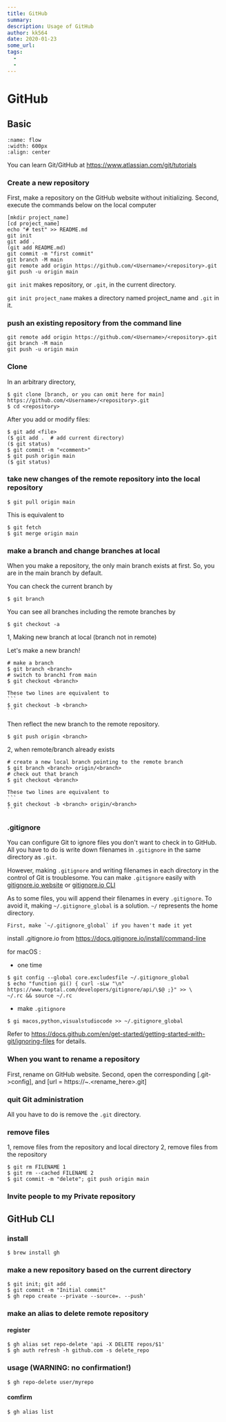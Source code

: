 ```yaml
---
title: GitHub
summary: 
description: Usage of GitHub
author: kk564
date: 2020-01-23
some_url: 
tags:
  - 
  - 
---
```

# GitHub

## Basic

```{image} ./img/GitHub-flow.png
:name: flow
:width: 600px
:align: center
```

You can learn Git/GitHub at https://www.atlassian.com/git/tutorials


<!--
VCS (version control system)
プログラムのソースコードやドキュメントを開発する際に，最新の状態を保存するだけでなく，様々なタイミングの状態を保存しておき，
後から遡って参照したり，元に戻せるようにする仕組みをVCSという．プログラムの開発は，ver1, ver2と一本道で進むとは限りません．
現状を維持して問題点の修正のみを行う安定板と新子機能を積極的に追加する開発版など，複数に枝分かれさせることがあります．
Gitにはブラン位という仕組みがあり，プロジェクトを分岐させてそれぞれの開発を進めたり，また，分岐させたプロジェクトを合流させる機能があります．

local repo and remote repo
　本章ではパッケージ管理ようのリポジトリという言葉が何度も登場しますが，Gitでもソースコードや変更履歴，コメントなどを一括して保管する場所として，リポジトリが使われています．Gitのリポジトリは自分のPC状に作るローカルリポジトリと共有するサーバー状に作るリモートリポジトリの二つがあります．変更履歴などの情報は，それぞれのリポジトリに保存されています．このような管理方法を分散型バージョン管理(distributed version control)と言います．



-->


<!--
解説
保管場所であるリポジトリに対し、ファイルの編集などを行う場所を「ワークツリー」あるいは「ワーキングエリア」などと呼びます。「git clone」や「git pull」で取得した最新版のファイルはワークツリーに配置されます。つまり「作業ディレクトリ」です。

ワークツリー（作業ディレクトリ）で編集した結果をリポジトリに反映する操作を「コミット」と呼びます。「git add」コマンドでコミットしたいファイルを「インデックス」あるいは「ステージングエリア」と呼ばれる領域に追加します。インデックスにはファイルの変更箇所などが記録されます。

インデックスの内容は「git commit」コマンドでローカルリポジトリにコミットされ、「git push」コマンドでローカルリポジトリの内容をリモートリポジトリに反映します。従って、「git add」や「git commit」などを行わなければ、自分の環境で編集した内容がリポジトリに影響を与えることはありません。自由に編集し、テストできます。なお、ワークツリーのファイルを過去の任意のコミット状態に戻すことも可能です。

### git add

```
git add FILENAME
git add .
git add -A
```

```
```
-->

### Create a new repository
First, make a repository on the GitHub website without initializing.
Second, execute the commands below on the local computer

```
[mkdir project_name]
[cd project_name]
echo "# test" >> README.md
git init
git add .
(git add README.md)
git commit -m "first commit"
git branch -M main
git remote add origin https://github.com/<Username>/<repository>.git
git push -u origin main
```

`git init` makes repository, or `.git`, in the current directory.

`git init project_name` makes a directory named project_name and `.git` in it. 

### push an existing repository from the command line
```
git remote add origin https://github.com/<Username>/<repository>.git
git branch -M main
git push -u origin main
```

### Clone
In an arbitrary directory,
```
$ git clone [branch, or you can omit here for main] https://github.com/<Username>/<repository>.git
$ cd <repository>
```

After you add or modify files:
```
$ git add <file>
($ git add .  # add current directory)
($ git status)
$ git commit -m "<comment>"
$ git push origin main
($ git status)
```

<!--
### Defference between fork and clone
#### clone
リモートリポジトリをローカルリポジトリに複製すること
#### fork
他人のリポジトリを自分のアカウントのリモートリポジトリにコピーすること
* オリジナルのリポジトリへの貢献が前提
* forkした場合そのリポジトリを所有する開発者に通知される

1. リポジトリAをfork2. forkしたリポジトリBをローカルにclone3. cloneしたリポジトリCで開発し、リポジトリBに反映4. リポジトリAの管理者にPull Requestを送信
-->

### take new changes of the remote repository into the local repository
```
$ git pull origin main
```

This is equivalent to
```
$ git fetch
$ git merge origin main
```


### make a branch and change branches at local

When you make a repository, the only main branch exists at first.
So, you are in the main branch by default. 

You can check the current branch by
```
$ git branch
```

You can see all branches including the remote branches by
```
$ git checkout -a
```

1, Making new branch at local (branch not in remote)

Let's make a new branch!
```
# make a branch
$ git branch <branch>
# switch to branch1 from main
$ git checkout <branch>
```

````{tip}
These two lines are equivalent to
```
$ git checkout -b <branch>
```
````

Then reflect the new branch to the remote repository.
```
$ git push origin <branch>
```

2, when remote/branch already exists
```
# create a new local branch pointing to the remote branch
$ git branch <branch> origin/<branch>
# check out that branch
$ git checkout <branch>
```

````{tip}
These two lines are equivalent to
```
$ git checkout -b <branch> origin/<branch>
```
````




### .gitignore

You can configure Git to ignore files you don't want to check in to GitHub.
All you have to do is write down filenames in `.gitignore` in the same directory as `.git`.

However, making `.gitignore` and writing filenames in each directory in the control of Git is troublesome. You can make `.gitignore` easily with [gitignore.io website](https://www.toptal.com/developers/gitignore) or [gitignore.io CLI](https://docs.gitignore.io)

As to some files, you will append their filenames in every `.gitignore`.
To avoid it, making `~/.gitignore_global` is a solution. `~/` represents the home directory.

```{note}
First, make `~/.gitignore_global` if you haven't made it yet
```
install .gitignore.io from https://docs.gitignore.io/install/command-line

for macOS :

- one time
```
$ git config --global core.excludesfile ~/.gitignore_global       
$ echo "function gi() { curl -sLw "\n" https://www.toptal.com/developers/gitignore/api/\$@ ;}" >> \
~/.rc && source ~/.rc
```

- make `.gitignore`
```
$ gi macos,python,visualstudiocode >> ~/.gitignore_global
```
Refer to https://docs.github.com/en/get-started/getting-started-with-git/ignoring-files for details.


### When you want to rename a repository
First, rename on GitHub website.
Second, open the corresponding [.git->config], and [url = https://~.<rename_here>.git]


### quit Git administration

All you have to do is remove the `.git` directory.


### remove files
1, remove files from the repository and local directory
2, remove files from the repository

```
$ git rm FILENAME 1
$ git rm --cached FILENAME 2
$ git commit -m "delete"; git push origin main
```


### Invite people to my Private repository





## GitHub CLI
### install
```
$ brew install gh
```
### make a new repository based on the current directory
```
$ git init; git add .
$ git commit -m "Initial commit"
$ gh repo create --private --source=. --push'
```
### make an alias to delete remote repository
#### register
```
$ gh alias set repo-delete 'api -X DELETE repos/$1'
$ gh auth refresh -h github.com -s delete_repo
```
### usage (WARNING: no confirmation!)
```
$ gh repo-delete user/myrepo
```

#### comfirm
```
$ gh alias list
```








